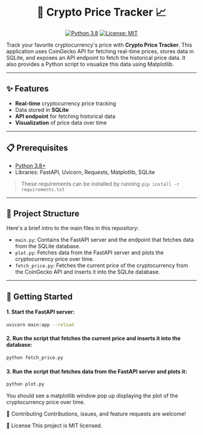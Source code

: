<div align="center">

# :money_with_wings: Crypto Price Tracker :chart_with_upwards_trend:

[![Python 3.8](https://img.shields.io/badge/python-3.8-blue.svg)](https://www.python.org/downloads/release/python-380/) [![License: MIT](https://img.shields.io/badge/License-MIT-yellow.svg)](https://opensource.org/licenses/MIT)

</div>

Track your favorite cryptocurrency's price with **Crypto Price Tracker**. This application uses CoinGecko API for fetching real-time prices, stores data in SQLite, and exposes an API endpoint to fetch the historical price data. It also provides a Python script to visualize this data using Matplotlib.

---

## :sparkles: Features

- **Real-time** cryptocurrency price tracking
- Data stored in **SQLite**
- **API endpoint** for fetching historical data
- **Visualization** of price data over time

---

## :clipboard: Prerequisites

- [Python 3.8+](https://www.python.org/downloads/)
- Libraries: FastAPI, Uvicorn, Requests, Matplotlib, SQLite

> These requirements can be installed by running `pip install -r requirements.txt`

---

## :file_folder: Project Structure

Here's a brief intro to the main files in this repository:

- `main.py`: Contains the FastAPI server and the endpoint that fetches data from the SQLite database.
- `plot.py`: Fetches data from the FastAPI server and plots the cryptocurrency price over time.
- `fetch_price.py`: Fetches the current price of the cryptocurrency from the CoinGecko API and inserts it into the SQLite database.

---

## :rocket: Getting Started

#### 1. Start the FastAPI server:

```bash
uvicorn main:app --reload
```

#### 2. Run the script that fetches the current price and inserts it into the database:

```bash
python fetch_price.py
```

#### 3. Run the script that fetches data from the FastAPI server and plots it:

```bash
python plot.py
```

You should see a matplotlib window pop up displaying the plot of the cryptocurrency price over time.


:handshake: Contributing
Contributions, issues, and feature requests are welcome!

:memo: License
This project is MIT licensed.